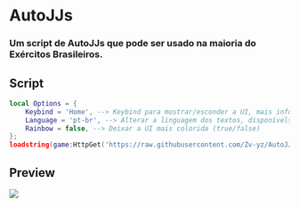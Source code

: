 # AutoJJs
### Um script de AutoJJs que pode ser usado na maioria do Exércitos Brasileiros.
> 
## Script
```lua
local Options = {
    Keybind = 'Home', --> Keybind para mostrar/esconder a UI, mais informações sobre KeyCode: https://create.roblox.com/docs/reference/engine/enums/KeyCode
    Language = 'pt-br', --> Alterar a linguagem dos textos, disponívels: pt-br, en-us
    Rainbow = false, --> Deixar a UI mais colorida (true/false)
};
loadstring(game:HttpGet('https://raw.githubusercontent.com/Zv-yz/AutoJJs/main/Main.lua'))(Options);
```
## Preview
![](https://r2.e-z.host/6ccd33db-51dc-4b2e-b9ac-a2ccf24bcd62/2hxzy4g9.gif)